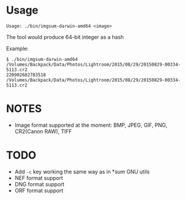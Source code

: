 # Usage

```
Usage: ./bin/imgsum-darwin-amd64 <image>
```

The tool would produce 64-bit integer as a hash


Example:

```
$ ./bin/imgsum-darwin-amd64 /Volumes/Backpack/Data/Photos/Lightroom/2015/08/29/20150829-00334-5113.cr2
220902682783518  /Volumes/Backpack/Data/Photos/Lightroom/2015/08/29/20150829-00334-5113.cr2
```

# NOTES

 * Image format supported at the moment: BMP, JPEG, GIF, PNG, CR2(Canon RAW), TIFF

# TODO

 * Add `-c` key working the same way as in *sum GNU utils
 * NEF format support
 * DNG format support
 * ORF format support
